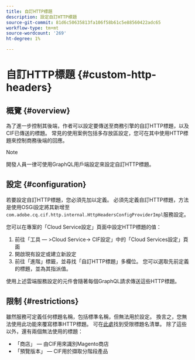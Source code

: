 ```yaml
---
title: 自訂HTTP標題
description: 設定自訂HTTP標題
source-git-commit: 81d6c50635813fa106f58b61c5e88560422adc65
workflow-type: tm+mt
source-wordcount: '269'
ht-degree: 1%

---
```



# 自訂HTTP標題 {#custom-http-headers}

## 概覽 {#overview}

為了進一步控制其後端，作者可以設定要傳送至商務引擎的自訂HTTP標題，以及CIF已傳送的標題。 常見的使用案例包括多存放區設定，您可在其中使用HTTP標題來控制商務後端的回應。

>[!NOTE]
>
>開發人員一律可使用GraphQL用戶端設定來設定自訂HTTP標題。


## 設定 {#configuration}

若要設定自訂HTTP標題，您必須先加以定義。 必須先定義自訂HTTP標題，方法是使用OSGi設定將其新增至`com.adobe.cq.cif.http.internal.HttpHeadersConfigProviderImpl`服務設定。

您可以在專案的「Cloud Service設定」頁面中設定HTTP標題的值：

1. 前往「工具 — >Cloud Service-> CIF設定」中的「Cloud Services設定」頁面
1. 開啟現有設定或建立新設定
1. 前往「進階」標籤，並尋找「自訂HTTP標題」多欄位。 您可以選取先前定義的標題，並為其指派值。

使用上述雲端服務設定的元件會隨著每個GraphQL請求傳送這些HTTP標題。

## 限制 {#restrictions}

雖然服務可定義任何標題名稱，包括標準名稱，但無法用於設定。 換言之，您無法使用此功能來覆寫標準HTTP標題。 可在[此處](https://developer.mozilla.org/en-US/docs/Web/HTTP/Headers)找到受限標題名清單。 除了這些以外，還有兩個無法使用的標題：

* 「商店」 — 由CIF用來識別Magento商店
* 「預覽版本」 — CIF用於擷取分階段產品

